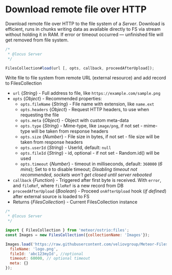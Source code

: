 # Download remote file over HTTP

Download remote file over HTTP to the file system of a *Server*. Download is efficient, runs in chunks writing data as available directly to FS via stream without holding it in RAM. If error or timeout occurred — unfinished file will get removed from file system.

```js
/*
 * @locus Server
 */

FilesCollection#load(url [, opts, callback, proceedAfterUpload]);
```

Write file to file system from remote URL (external resource) and add record to FilesCollection

- `url` {*String*} - Full address to file, like `https://example.com/sample.png`
- `opts` {*Object*} - Recommended properties:
  - `opts.fileName` {*String*} - File name with extension, like `name.ext`
  - `opts.headers` {*Object*} - Request HTTP headers, to use when requesting the file
  - `opts.meta` {*Object*} - Object with custom meta-data
  - `opts.type` {*String*} - Mime-type, like `image/png`, if not set - mime-type will be taken from response headers
  - `opts.size` {*Number*} - File size in bytes, if not set - file size will be taken from response headers
  - `opts.userId` {*String*} - UserId, default: `null`
  - `opts.fileId` {*String*} - id, optional - if not set - Random.id() will be used
  - `opts.timeout` {*Number*} - timeout in milliseconds, default: `360000` (*6 mins*); Set to `0` to disable timeout; *Disabling timeout not recommended, sockets won't get closed until server rebooted*
- `callback` {*Function*} - Triggered after first byte is received. With `error`, and `fileRef`, where `fileRef` is a new record from DB
- `proceedAfterUpload` {*Boolean*} - Proceed `onAfterUpload` hook (*if defined*) after external source is loaded to FS
- Returns {*FilesCollection*} - Current FilesCollection instance

```js
/*
 * @locus Server
 */

import { FilesCollection } from 'meteor/ostrio:files';
const Images = new FilesCollection({collectionName: 'Images'});

Images.load('https://raw.githubusercontent.com/veliovgroup/Meteor-Files/master/logo.png', {
  fileName: 'logo.png',
  fileId: 'abc123myId', //optional
  timeout: 60000, // optional timeout
  meta: {}
});
```
